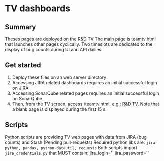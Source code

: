 TV dashboards
=============

Summary
-------

Theses pages are deployed on the R&D TV
The main page is teamtv.html that launches other pages cyclically. Two timeslots are dedicated to the display of bug counts during UI and API dailies.

Get started
-----------

1. Deploy these files on an web server directory
2. Accessing JIRA related dashboards requires an initial successful login on JIRA
3. Accessing SonarQube related pages requires an initial successful login on SonarQube
4. Then, from the TV screen, access <your server URI>/teamtv.html, e.g.: [R&D TV](http://zahia.anyware/dashboard/teamtv.html). Note that a blank page is displayed during the first 15 s.

Scripts
-------
Python scripts are providing TV web pages with data from JIRA (bug counts) and Stash (Pending pull-requests)
Required python libs are: `jira-python, pandas, python-dateutil, requests`
Both scripts import `jira_credentials.py` that MUST contain:
    jira_login='<YOUR JIRA LOGIN>'
    jira_password='<YOUR JIRA PASSWORD>'
